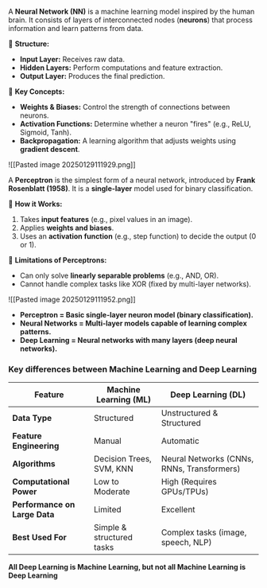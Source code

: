 A **Neural Network (NN)** is a machine learning model inspired by the human brain. It consists of layers of interconnected nodes (**neurons**) that process information and learn patterns from data.

🔹 **Structure:**

- **Input Layer:** Receives raw data.
- **Hidden Layers:** Perform computations and feature extraction.
- **Output Layer:** Produces the final prediction.

🔹 **Key Concepts:**

- **Weights & Biases:** Control the strength of connections between neurons.
- **Activation Functions:** Determine whether a neuron "fires" (e.g., ReLU, Sigmoid, Tanh).
- **Backpropagation:** A learning algorithm that adjusts weights using **gradient descent**.

![[Pasted image 20250129111929.png]]


A **Perceptron** is the simplest form of a neural network, introduced by **Frank Rosenblatt (1958)**. It is a **single-layer** model used for binary classification.

🔹 **How it Works:**

1. Takes **input features** (e.g., pixel values in an image).
2. Applies **weights and biases**.
3. Uses an **activation function** (e.g., step function) to decide the output (0 or 1).

🔹 **Limitations of Perceptrons:**

- Can only solve **linearly separable problems** (e.g., AND, OR).
- Cannot handle complex tasks like XOR (fixed by multi-layer networks).

![[Pasted image 20250129111952.png]]

- **Perceptron = Basic single-layer neuron model (binary classification).**
- **Neural Networks = Multi-layer models capable of learning complex patterns.**
- **Deep Learning = Neural networks with many layers (deep neural networks).**



### Key differences between Machine Learning and Deep Learning

|Feature|Machine Learning (ML)|Deep Learning (DL)|
|---|---|---|
|**Data Type**|Structured|Unstructured & Structured|
|**Feature Engineering**|Manual|Automatic|
|**Algorithms**|Decision Trees, SVM, KNN|Neural Networks (CNNs, RNNs, Transformers)|
|**Computational Power**|Low to Moderate|High (Requires GPUs/TPUs)|
|**Performance on Large Data**|Limited|Excellent|
|**Best Used For**|Simple & structured tasks|Complex tasks (image, speech, NLP)|
**All Deep Learning is Machine Learning, but not all Machine Learning is Deep Learning**

